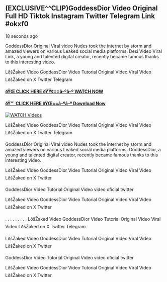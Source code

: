 ## (EXCLUSIVE^^CLIP)GoddessDior Video Original Full HD Tiktok Instagram Twitter Telegram Link #okxf0

18 seconds ago

GoddessDior Original Viral video Nudes took the internet by storm and amazed viewers on various Leaked social media platforms. Desi Video Viral Link, a young and talented digital creator, recently became famous thanks to this interesting video.

LðšŽaked Video GoddessDior Video Tutorial Original Video Viral Video LðšŽaked on X Twitter Telegram

**[ðŸŒ CLICK HERE ðŸŸ¢==â–ºâ–º WATCH NOW](https://clips-mediaa.blogspot.com/2025/02/video-viral-download.html)**

**[ðŸ”´ CLICK HERE ðŸŒ==â–ºâ–º Download Now](https://clips-mediaa.blogspot.com/2025/02/video-viral-download.html)**

[![WATCH Videos](https://i.imgur.com/dJHk4Zq.gif)](https://clips-mediaa.blogspot.com/2025/02/video-viral-download.html)

LðšŽaked Video GoddessDior Video Tutorial Original Video Viral Video LðšŽaked on X Twitter Telegram

GoddessDior Original Viral video Nudes took the internet by storm and amazed viewers on various Leaked social media platforms. GoddessDior, a young and talented digital creator, recently became famous thanks to this interesting video.

LðšŽaked Video GoddessDior Video Tutorial Original Video Viral Video LðšŽaked on X Twitter

GoddessDior Video Tutorial Original Video video oficial twitter

LðšŽaked Video GoddessDior Video Tutorial Original Video Viral Video LðšŽaked on X Twitter

. . . . . . . . . LðšŽaked Video GoddessDior Video Tutorial Original Video Viral Video LðšŽaked on X Twitter Telegram

LðšŽaked Video GoddessDior Video Tutorial Original Video Viral Video LðšŽaked on X Twitter

GoddessDior Video Tutorial Original Video video oficial twitter

LðšŽaked Video GoddessDior Video Tutorial Original Video Viral Video LðšŽaked on X Twitter.
